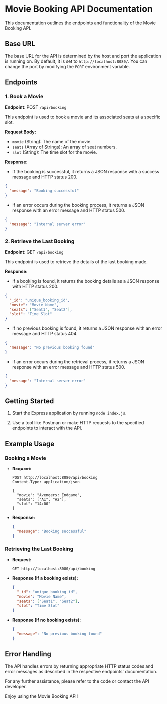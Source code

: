 # Movie Booking API Documentation

This documentation outlines the endpoints and functionality of the Movie Booking API.

## Base URL

The base URL for the API is determined by the host and port the application is running on. By default, it is set to `http://localhost:8080/`. You can change the port by modifying the `PORT` environment variable.

## Endpoints

### 1. Book a Movie

**Endpoint**: POST `/api/booking`

This endpoint is used to book a movie and its associated seats at a specific slot.

**Request Body:**

- `movie` (String): The name of the movie.
- `seats` (Array of Strings): An array of seat numbers.
- `slot` (String): The time slot for the movie.

**Response:**

- If the booking is successful, it returns a JSON response with a success message and HTTP status 200.

```json
{
  "message": "Booking successful"
}
```

- If an error occurs during the booking process, it returns a JSON response with an error message and HTTP status 500.

```json
{
  "message": "Internal server error"
}
```

### 2. Retrieve the Last Booking

**Endpoint**: GET `/api/booking`

This endpoint is used to retrieve the details of the last booking made.

**Response:**

- If a booking is found, it returns the booking details as a JSON response with HTTP status 200.

```json
{
  "_id": "unique_booking_id",
  "movie": "Movie Name",
  "seats": ["Seat1", "Seat2"],
  "slot": "Time Slot"
}
```

- If no previous booking is found, it returns a JSON response with an error message and HTTP status 404.

```json
{
  "message": "No previous booking found"
}
```

- If an error occurs during the retrieval process, it returns a JSON response with an error message and HTTP status 500.

```json
{
  "message": "Internal server error"
}
```

## Getting Started

1. Start the Express application by running `node index.js`.

2. Use a tool like Postman or make HTTP requests to the specified endpoints to interact with the API.

## Example Usage

### Booking a Movie

- **Request:**

  ```http
  POST http://localhost:8080/api/booking
  Content-Type: application/json

  {
    "movie": "Avengers: Endgame",
    "seats": ["A1", "A2"],
    "slot": "14:00"
  }
  ```

- **Response:**

  ```json
  {
    "message": "Booking successful"
  }
  ```

### Retrieving the Last Booking

- **Request:**

  ```http
  GET http://localhost:8080/api/booking
  ```

- **Response (If a booking exists):**

  ```json
  {
    "_id": "unique_booking_id",
    "movie": "Movie Name",
    "seats": ["Seat1", "Seat2"],
    "slot": "Time Slot"
  }
  ```

- **Response (If no booking exists):**

  ```json
  {
    "message": "No previous booking found"
  }
  ```

## Error Handling

The API handles errors by returning appropriate HTTP status codes and error messages as described in the respective endpoints' documentation.

For any further assistance, please refer to the code or contact the API developer.

Enjoy using the Movie Booking API!